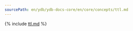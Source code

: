 ```yaml
---
sourcePath: en/ydb/ydb-docs-core/en/core/concepts/ttl.md
---
```

{% include [ttl.md](_includes/ttl.md) %}
